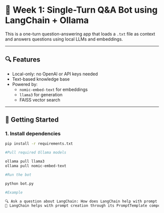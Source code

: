 # 🧠 Week 1: Single-Turn Q&A Bot using LangChain + Ollama

This is a one-turn question-answering app that loads a `.txt` file as context and answers questions using local LLMs and embeddings.

---

## 🔍 Features

- Local-only: no OpenAI or API keys needed
- Text-based knowledge base
- Powered by:
  - `nomic-embed-text` for embeddings
  - `llama3` for generation
  - FAISS vector search

---

## 🚀 Getting Started

### 1. Install dependencies
```bash
pip install -r requirements.txt

#Pull required Ollama models

ollama pull llama3
ollama pull nomic-embed-text

#Run the bot

python bot.py

#Example

🔍 Ask a question about LangChain: How does LangChain help with prompt creation?
🤖 LangChain helps with prompt creation through its PromptTemplate component...
